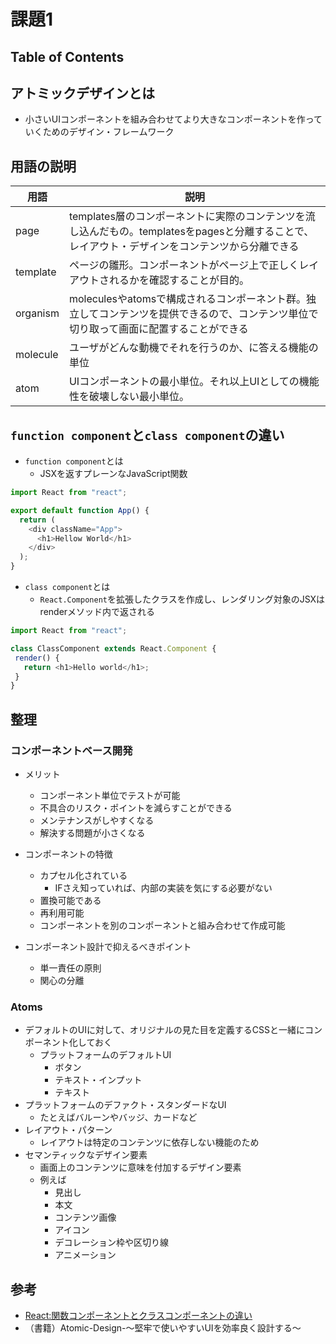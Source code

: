 # 課題1

## Table of Contents
<!-- START doctoc -->
<!-- END doctoc -->

## アトミックデザインとは

- 小さいUIコンポーネントを組み合わせてより大きなコンポーネントを作っていくためのデザイン・フレームワーク

## 用語の説明

|用語|説明|
|------------|-------------------|
|page|templates層のコンポーネントに実際のコンテンツを流し込んだもの。templatesをpagesと分離することで、レイアウト・デザインをコンテンツから分離できる|
|template|ページの雛形。コンポーネントがページ上で正しくレイアウトされるかを確認することが目的。|
|organism|moleculesやatomsで構成されるコンポーネント群。独立してコンテンツを提供できるので、コンテンツ単位で切り取って画面に配置することができる|
|molecule|ユーザがどんな動機でそれを行うのか、に答える機能の単位|
|atom|UIコンポーネントの最小単位。それ以上UIとしての機能性を破壊しない最小単位。|

## `function component`と`class component`の違い

- `function component`とは
  - JSXを返すプレーンなJavaScript関数

```js
import React from "react";

export default function App() {
  return (
    <div className="App">
      <h1>Hellow World</h1>
    </div>
  );
}
```

- `class component`とは
  - `React.Component`を拡張したクラスを作成し、レンダリング対象のJSXはrenderメソッド内で返される

```js
import React from "react";

class ClassComponent extends React.Component {
 render() {
   return <h1>Hello world</h1>;
 }
}
```

## 整理

### コンポーネントベース開発

- メリット
  - コンポーネント単位でテストが可能
  - 不具合のリスク・ポイントを減らすことができる
  - メンテナンスがしやすくなる
  - 解決する問題が小さくなる

- コンポーネントの特徴
  - カプセル化されている
    - IFさえ知っていれば、内部の実装を気にする必要がない
  - 置換可能である
  - 再利用可能
  - コンポーネントを別のコンポーネントと組み合わせて作成可能

- コンポーネント設計で抑えるべきポイント
  - 単一責任の原則
  - 関心の分離

### Atoms

- デフォルトのUIに対して、オリジナルの見た目を定義するCSSと一緒にコンポーネント化しておく
  - プラットフォームのデフォルトUI
    - ボタン
    - テキスト・インプット
    - テキスト
- プラットフォームのデファクト・スタンダードなUI
  - たとえばバルーンやバッジ、カードなど
- レイアウト・パターン
  - レイアウトは特定のコンテンツに依存しない機能のため
- セマンティックなデザイン要素
  - 画面上のコンテンツに意味を付加するデザイン要素
  - 例えば
    - 見出し
    - 本文
    - コンテンツ画像
    - アイコン
    - デコレーション枠や区切り線
    - アニメーション

## 参考

- [React:関数コンポーネントとクラスコンポーネントの違い](https://www.twilio.com/blog/react-choose-functional-components-jp)
- （書籍）Atomic-Design-〜堅牢で使いやすいUIを効率良く設計する〜